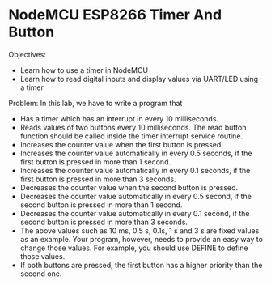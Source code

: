 # NodeMCU ESP8266 Timer And Button
Objectives:
- Learn how to use a timer in NodeMCU
- Learn how to read digital inputs and display values via UART/LED using a timer

Problem:
In this lab, we have to write a program that
- Has a timer which has an interrupt in every 10 milliseconds.  
- Reads values of two buttons every 10 milliseconds. The read button function should be called inside the timer interrupt service routine.
- Increases the counter value when the first button is pressed.
- Increases the counter value automatically in every 0.5 seconds, if the first button is pressed in more than 1 second.
- Increases the counter value automatically in every 0.1 seconds, if the first button is pressed in more than 3 seconds.
- Decreases the counter value when the second button is pressed.
- Decreases the counter value automatically in every 0.5 second, if the second button is pressed in more than 1 second.
- Decreases the counter value automatically in every 0.1 second, if the second button is pressed in more than 3 seconds.
- The above values such as 10 ms, 0.5 s, 0.1s, 1 s and 3 s are fixed values as an example. Your program, however, needs to provide an easy way to change those values. For example, you should use DEFINE to define those values.
- If both buttons are pressed, the first button has a higher priority than the second one.
